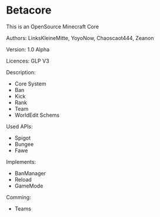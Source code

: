 # Betacore
This is an OpenSource Minecraft Core

Authors: LinksKleineMitte, YoyoNow, Chaoscaot444, Zeanon

Version: 1.0 Alpha

Licences: GLP V3

Description:
* Core System
* Ban
* Kick
* Rank
* Team
* WorldEdit Schems

Used APIs:
* Spigot
* Bungee
* Fawe

Implements:
* BanManager
* Reload
* GameMode
  
Comming:
* Teams
